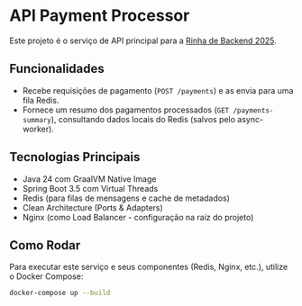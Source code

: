 # API Payment Processor

Este projeto é o serviço de API principal para a [Rinha de Backend 2025](https://github.com/zanfranceschi/rinha-de-backend-2025).

## Funcionalidades

* Recebe requisições de pagamento (`POST /payments`) e as envia para uma fila Redis.
* Fornece um resumo dos pagamentos processados (`GET /payments-summary`), consultando dados locais do Redis (salvos pelo async-worker).

## Tecnologias Principais

* Java 24 com GraalVM Native Image
* Spring Boot 3.5 com Virtual Threads
* Redis (para filas de mensagens e cache de metadados)
* Clean Architecture (Ports & Adapters)
* Nginx (como Load Balancer - configuração na raiz do projeto)

## Como Rodar

Para executar este serviço e seus componentes (Redis, Nginx, etc.), utilize o Docker Compose:

```bash
docker-compose up --build
